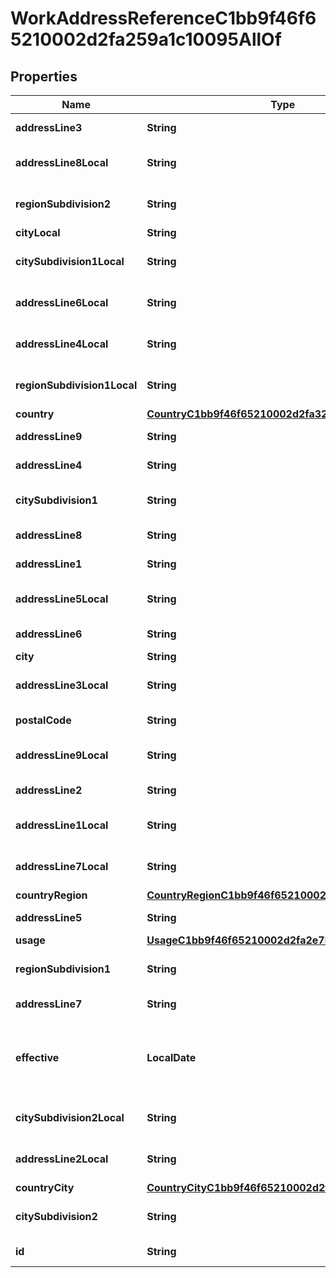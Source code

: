 

# WorkAddressReferenceC1bb9f46f65210002d2fa259a1c10095AllOf


## Properties

| Name | Type | Description | Notes |
|------------ | ------------- | ------------- | -------------|
|**addressLine3** | **String** | Address Line 3 |  [optional] |
|**addressLine8Local** | **String** | Local Address Line 8 |  [optional] |
|**regionSubdivision2** | **String** | Region Subdivision 2 |  [optional] |
|**cityLocal** | **String** | City - Local |  [optional] |
|**citySubdivision1Local** | **String** | City Subdivision 1 - Local |  [optional] |
|**addressLine6Local** | **String** | Local Address Line 6 |  [optional] |
|**addressLine4Local** | **String** | Local Address Line 4 |  [optional] |
|**regionSubdivision1Local** | **String** | Region Subdivision 1 - Local |  [optional] |
|**country** | [**CountryC1bb9f46f65210002d2fa329fe6700b4**](CountryC1bb9f46f65210002d2fa329fe6700b4.md) |  |  [optional] |
|**addressLine9** | **String** | Address Line 9 |  [optional] |
|**addressLine4** | **String** | Address Line 4 |  [optional] |
|**citySubdivision1** | **String** | City Subdivision 1 |  [optional] |
|**addressLine8** | **String** | Address Line 8 |  [optional] |
|**addressLine1** | **String** | Address Line 1 |  [optional] |
|**addressLine5Local** | **String** | Local Address Line 5 |  [optional] |
|**addressLine6** | **String** | Address Line 6 |  [optional] |
|**city** | **String** | City |  [optional] |
|**addressLine3Local** | **String** | Local Address Line 3 |  [optional] |
|**postalCode** | **String** | Postal Code |  [optional] |
|**addressLine9Local** | **String** | Local Address Line 9 |  [optional] |
|**addressLine2** | **String** | Address Line 2 |  [optional] |
|**addressLine1Local** | **String** | Local Address Line 1 |  [optional] |
|**addressLine7Local** | **String** | Local Address Line 7 |  [optional] |
|**countryRegion** | [**CountryRegionC1bb9f46f65210002d2fa322479a00b2**](CountryRegionC1bb9f46f65210002d2fa322479a00b2.md) |  |  [optional] |
|**addressLine5** | **String** | Address Line 5 |  [optional] |
|**usage** | [**UsageC1bb9f46f65210002d2fa2e7babe00a8**](UsageC1bb9f46f65210002d2fa2e7babe00a8.md) |  |  [optional] |
|**regionSubdivision1** | **String** | Region Subdivision 1 |  [optional] |
|**addressLine7** | **String** | Address Line 7 |  [optional] |
|**effective** | **LocalDate** | The date this business process takes effect. |  [optional] [readonly] |
|**citySubdivision2Local** | **String** | City Subdivision 2 - Local |  [optional] |
|**addressLine2Local** | **String** | Local Address Line 2 |  [optional] |
|**countryCity** | [**CountryCityC1bb9f46f65210002d2fa2bb24a300a1**](CountryCityC1bb9f46f65210002d2fa2bb24a300a1.md) |  |  [optional] |
|**citySubdivision2** | **String** | City Subdivision 2 |  [optional] |
|**id** | **String** | Id of the instance |  [optional] |




